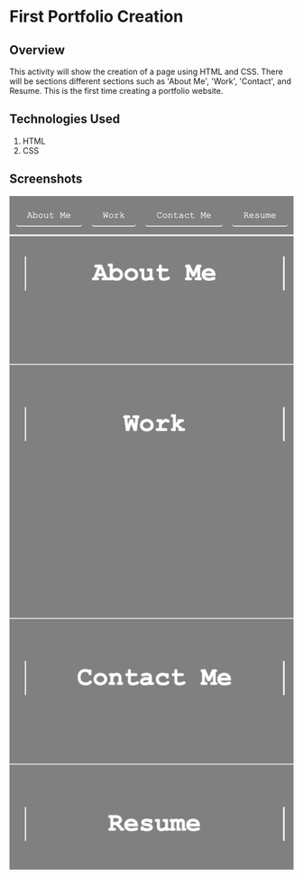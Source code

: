# First Portfolio Creation

## Overview
This activity will show the creation of a page using HTML and CSS.
There will be sections different sections such as 'About Me', 'Work', 'Contact', and Resume.
This is the first time creating a portfolio website.

## Technologies Used
1. HTML
2. CSS

## Screenshots
<img width="700" alt="Homepage" src="https://github.com/san1718/mc02_CSS/blob/main/assets/images/Navigation.png">
<img width="700" alt="Homepage" src="https://github.com/san1718/mc02_CSS/blob/main/assets/images/Sections.png">
